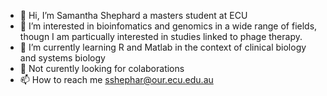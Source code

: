 - 👋 Hi, I’m Samantha Shephard a masters student at ECU
- 👀 I’m interested in bioinfomatics and genomics in a wide range of fields, thougn I am particually interested in studies linked to phage therapy.
- 🌱 I’m currently learning R and Matlab in the context of clinical biology and systems biology
- 💞️ Not curently looking for colaborations
- 📫 How to reach me sshephar@our.ecu.edu.au

<!---
SShephard/SShephard is a ✨ special ✨ repository because its `README.md` (this file) appears on your GitHub profile.
You can click the Preview link to take a look at your changes.
--->
